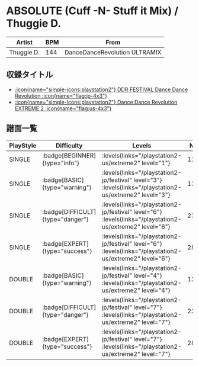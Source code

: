 # ABSOLUTE (Cuff -N- Stuff it Mix) / Thuggie D.

|Artist|BPM|From|
|------|---|----|
|Thuggie D.|144|DanceDanceRevolution ULTRAMIX|

## 収録タイトル

- [:icon{name="simple-icons:playstation2"} DDR FESTIVAL Dance Dance Revolution :icon{name="flag:jp-4x3"}](/playstation2-jp/festival)
- [:icon{name="simple-icons:playstation2"} Dance Dance Revolution EXTREME 2 :icon{name="flag:us-4x3"}](/playstation2-us/extreme2)

## 譜面一覧

|PlayStyle|Difficulty|Levels|Notes|Movie|
|---------|----------|------|-----|-----|
|SINGLE| :badge[BEGINNER]{type="info"}| :levels{links="/playstation2-us/extreme2" level="1"}|112/0||
|SINGLE| :badge[BASIC]{type="warning"}| :levels{links="/playstation2-jp/festival" level="3"}  :levels{links="/playstation2-us/extreme2" level="3"}|132/25||
|SINGLE| :badge[DIFFICULT]{type="danger"}| :levels{links="/playstation2-jp/festival" level="6"}  :levels{links="/playstation2-us/extreme2" level="6"}|236/39||
|SINGLE| :badge[EXPERT]{type="success"}| :levels{links="/playstation2-jp/festival" level="6"}  :levels{links="/playstation2-us/extreme2" level="6"}|281/40||
|DOUBLE| :badge[BASIC]{type="warning"}| :levels{links="/playstation2-jp/festival" level="4"}  :levels{links="/playstation2-us/extreme2" level="4"}|133/25||
|DOUBLE| :badge[DIFFICULT]{type="danger"}| :levels{links="/playstation2-jp/festival" level="7"}  :levels{links="/playstation2-us/extreme2" level="7"}|236/39||
|DOUBLE| :badge[EXPERT]{type="success"}| :levels{links="/playstation2-jp/festival" level="7"}  :levels{links="/playstation2-us/extreme2" level="7"}|280/43||
